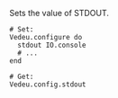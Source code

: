 Sets the value of STDOUT.

    # Set:
    Vedeu.configure do
      stdout IO.console
      # ...
    end

    # Get:
    Vedeu.config.stdout
